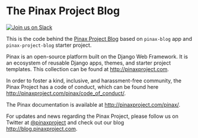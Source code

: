 The Pinax Project Blog
======================

[![Join us on Slack](http://slack.pinaxproject.com/badge.svg)](http://slack.pinaxproject.com/)

This is the code behind the [Pinax Project Blog](http://blog.pinaxproject.com/) based on `pinax-blog` app and
`pinax-project-blog` starter project.

Pinax is an open-source platform built on the Django Web Framework. It is an ecosystem of reusable Django apps, themes, and starter project templates. 
This collection can be found at http://pinaxproject.com.

In order to foster a kind, inclusive, and harassment-free community, the Pinax Project has a code of conduct, which can be found here  http://pinaxproject.com/pinax/code_of_conduct/.

The Pinax documentation is available at http://pinaxproject.com/pinax/.

For updates and news regarding the Pinax Project, please follow us on Twitter at [@pinaxproject](https://twitter.com/pinaxproject) and check out our blog http://blog.pinaxproject.com.

